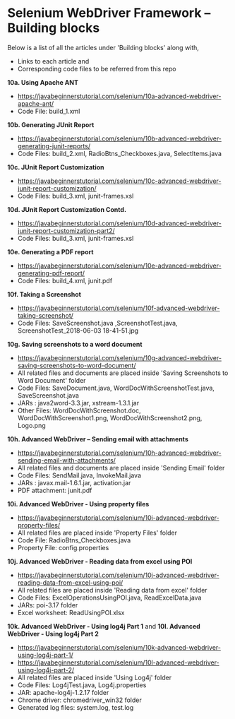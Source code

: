 # Selenium WebDriver Framework – Building blocks

Below is a list of all the articles under 'Building blocks' along with,
- Links to each article and 
- Corresponding code files to be referred from this repo

**10a. Using Apache ANT**
- https://javabeginnerstutorial.com/selenium/10a-advanced-webdriver-apache-ant/
- Code File: build_1.xml

**10b. Generating JUnit Report**
- https://javabeginnerstutorial.com/selenium/10b-advanced-webdriver-generating-junit-reports/
- Code Files: build_2.xml, RadioBtns_Checkboxes.java, SelectItems.java

**10c. JUnit Report Customization**
- https://javabeginnerstutorial.com/selenium/10c-advanced-webdriver-junit-report-customization/
- Code Files: build_3.xml, junit-frames.xsl

**10d. JUnit Report Customization Contd.**
- https://javabeginnerstutorial.com/selenium/10d-advanced-webdriver-junit-report-customization-part2/
- Code Files: build_3.xml, junit-frames.xsl

**10e. Generating a PDF report**
- https://javabeginnerstutorial.com/selenium/10e-advanced-webdriver-generating-pdf-report/
- Code Files: build_4.xml, junit.pdf

**10f. Taking a Screenshot**
- https://javabeginnerstutorial.com/selenium/10f-advanced-webdriver-taking-screenshot/
- Code Files: SaveScreenshot.java ,ScreenshotTest.java, ScreenshotTest_2018-06-03 18-41-51.jpg

**10g. Saving screenshots to a word document**
- https://javabeginnerstutorial.com/selenium/10g-advanced-webdriver-saving-screenshots-to-word-document/
- All related files and documents are placed inside 'Saving Screenshots to Word Document' folder
- Code Files: SaveDocument.java, WordDocWithScreenshotTest.java, SaveScreenshot.java 
- JARs : java2word-3.3.jar, xstream-1.3.1.jar 
- Other Files: WordDocWithScreenshot.doc, WordDocWithScreenshot1.png, WordDocWithScreenshot2.png, Logo.png 

**10h. Advanced WebDriver – Sending email with attachments**
- https://javabeginnerstutorial.com/selenium/10h-advanced-webdriver-sending-email-with-attachments/
- All related files and documents are placed inside 'Sending Email' folder
- Code Files: SendMail.java, InvokeMail.java
- JARs : javax.mail-1.6.1.jar, activation.jar 
- PDF attachment: junit.pdf

**10i. Advanced WebDriver - Using property files**
- https://javabeginnerstutorial.com/selenium/10i-advanced-webdriver-property-files/
- All related files are placed inside 'Property Files' folder
- Code File: RadioBtns_Checkboxes.java
- Property File: config.properties

**10j. Advanced WebDriver - Reading data from excel using POI**
- https://javabeginnerstutorial.com/selenium/10j-advanced-webdriver-reading-data-from-excel-using-poi/
- All related files are placed inside 'Reading data from excel' folder
- Code Files: ExcelOperationsUsingPOI.java, ReadExcelData.java
- JARs: poi-3.17 folder
- Excel worksheet: ReadUsingPOI.xlsx

**10k. Advanced WebDriver - Using log4j Part 1** and **10l. Advanced WebDriver - Using log4j Part 2**
- https://javabeginnerstutorial.com/selenium/10k-advanced-webdriver-using-log4j-part-1/
- https://javabeginnerstutorial.com/selenium/10l-advanced-webdriver-using-log4j-part-2/
- All related files are placed inside 'Using Log4j' folder
- Code Files: Log4jTest.java, Log4j.properties
- JAR: apache-log4j-1.2.17 folder
- Chrome driver: chromedriver_win32 folder
- Generated log files: system.log, test.log

